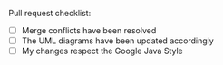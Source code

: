 Pull request checklist:
- [ ] Merge conflicts have been resolved
- [ ] The UML diagrams have been updated accordingly
- [ ] My changes respect the Google Java Style